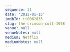 ```yaml
---
sequence: 21
date: '2012-01-15'
imdbId: tt0062833
slug: the-crimson-cult-1968
venue: null
venueNotes: null
medium: Netflix
mediumNotes: null
---
```


